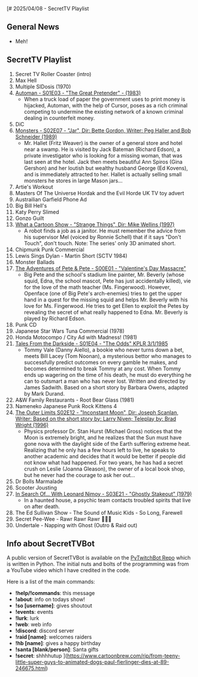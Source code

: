 [# 2025/04/08 - SecretTV Playlist

## General News

- Meh!

## SecretTV Playlist

1. Secret TV Roller Coaster (intro)
2. Max Hell
3. Multiple SIDosis (1970)
5. [Automan - S01E03 - "The Great Pretender" - (1983)](https://en.wikipedia.org/wiki/Automan#Episodes)
   - When a truck load of paper the government uses to print money is hijacked, Automan, with the help of Cursor, poses as a rich criminal competing to undermine the existing network of a known criminal dealing in counterfeit money.
6. DiC
7. [Monsters - S02E07 - "Jar", Dir: Bette Gordon, Writer: Peg Haller and Bob Schneider (1989)](https://en.wikipedia.org/wiki/List_of_Monsters_episodes#Season_2_(1989%E2%80%9390))
   - Mr. Hallet (Fritz Weaver) is the owner of a general store and hotel near a swamp. He is visited by Jack Bateman (Richard Edson), a private investigator who is looking for a missing woman, that was last seen at the hotel. Jack then meets beautiful Ann Spiros (Gina Gershon) and her loutish but wealthy husband George (Ed Kovens), and is immediately attracted to her. Hallet is actually selling small monsters he stores in large Mason jars...
8. Artie's Workout
9. Masters Of The Universe Hordak and the Evil Horde UK TV toy advert
10. Austrailian Garfield Phone Ad
10. Big Bill Hell's
11. Katy Perry Slimed
12. Gonzo Guilt
14. [What a Cartoon Show - "Strange Things", Dir: Mike Wellins (1997)](https://en.wikipedia.org/wiki/What_a_Cartoon!)
    - A robot finds a job as a janitor. He must remember the advice from his supervisor Mel (voiced by Ronnie Schell) that if it says "Don't Touch", don't touch.  Note: The series' only 3D animated short.
15. Chipmunk Punk Commercial
16. Lewis Sings Dylan - Martin Short (SCTV 1984)
17. Monster Ballads
18. [The Adventures of Pete & Pete - S00E01 - "Valentine's Day Massacre"](https://en.wikipedia.org/wiki/List_of_The_Adventures_of_Pete_%26_Pete_episodes#Specials_(1991%E2%80%9393))
    - Big Pete and the school's stadium line painter, Mr. Beverly (whose squid, Edna, the school mascot, Pete has just accidentally killed), vie for the love of the math teacher (Ms. Fingerwood). However, Openface (one of Big Pete's arch-enemies) tries to get the upper hand in a quest for the missing squid and helps Mr. Beverly with his love for Ms. Fingerwood. He tries to get Ellen to exploit the Petes by revealing the secret of what really happened to Edna. Mr. Beverly is played by Richard Edson.
19. Punk CD
21. Japanese Star Wars Tuna Commercial (1978)
22. Honda Motocompo / City Ad with Madness! (1981)
23. [Tales From the Darkside - S01E04 - "The Odds" KPLR 3/1/1985](https://en.wikipedia.org/wiki/List_of_Tales_from_the_Darkside_episodes#Season_1_(1984%E2%80%931985))
    - Tommy Vale (Danny Aiello), a bookie who never turns down a bet, meets Bill Lacey (Tom Noonan), a mysterious bettor who manages to successfully predict outcomes on every gamble he makes, and becomes determined to break Tommy at any cost. When Tommy ends up wagering on the time of his death, he must do everything he can to outsmart a man who has never lost.  Written and directed by James Sadwith.
Based on a short story by Barbara Owens, adapted by Mark Durand.
24. A&W Family Restaurants - Root Bear Glass (1981)
25. Nameneko Japanese Punk Rock Kittens 4
26. [The Outer Limits S02E12 - "Inconstant Moon", Dir: Joseph Scanlan, Writer: Based on the short story by: Larry Niven; Teleplay by: Brad Wright (1996)](https://en.wikipedia.org/wiki/List_of_The_Outer_Limits_(1995_TV_series)_episodes#Season_2_(1996))
    - Physics professor Dr. Stan Hurst (Michael Gross) notices that the Moon is extremely bright, and he realizes that the Sun must have gone nova with the daylight side of the Earth suffering extreme heat. Realizing that he only has a few hours left to live, he speaks to another academic and decides that it would be better if people did not know what had happened. For two years, he has had a secret crush on Leslie (Joanna Gleason), the owner of a local book shop, but he never had the courage to ask her out...
20. Dr Bolls Marmalade
27. Scooter Jousting
28. [In Search Of... With Leonard Nimoy - S03E21 - "Ghostly Stakeout" (1979)](https://en.wikipedia.org/wiki/In_Search_of..._(TV_series)#Season_3_(1978%E2%80%931979))
    - In a haunted house, a psychic team contacts troubled spirits that live on after death.
29. The Ed Sullivan Show - The Sound of Music Kids - So Long, Farewell
30. Secret Pee-Wee - Rawr Rawr Rawr 🐊🐊🐊
31. Undertale - Napping with Ghost (Outro & Raid out)



## Info about SecretTVBot

A public version of SecretTVBot is available on the [PyTwitchBot Repo](https://github.com/awbored/PyTwitchBot) which is written in Python.  The initial nuts and bolts of the programming was from a YouTube video which I have credited in the code.

Here is a list of the main commands:
- **!help/!commands**: this message
- **!about**: info on todays show!
- **!so [username]**: gives shoutout
- **!events**: events
- **!lurk**: lurk
- **!web**: web info
- **!discord**: discord server
- **!raid [name]**: welcomes raiders
- **!hb [name]**: gives a happy birthday
- **!santa [blank/person]**: Santa gifts
- **!secret**: shhhhutup
](https://www.cartoonbrew.com/rip/from-teeny-little-super-guys-to-animated-dogs-paul-fierlinger-dies-at-89-246675.html)

